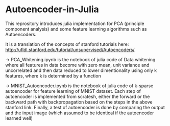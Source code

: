 # Autoencoder-in-Julia

This reprository introduces julia implementation for PCA (principle component analysis) and some feature learning algorithms such as Autoencoders.

It is a translation of the concepts of stanford tutorials here:
http://ufldl.stanford.edu/tutorial/unsupervised/Autoencoders/

-> PCA_Whitening.ipynb
is the notebook of julia code of Data whitening where all features in data become with zero mean, unit variance and uncorrelated
and then data reduced to lower dimentionality using only k features, where k is determined by a function


-> MNIST_Autoencoder.ipynb
is the notebook of julia code of k-sparse autoencoder for feature learning of MNIST dataset. Each step of autoencoder is implemented from scratesh, either the forward or the backward path with backpropagation based on the steps in the above stanford link. Finally, a test of autoencoder is done by comparing the output and the input image (which assumed to be identical if the autoencoder learned well)
